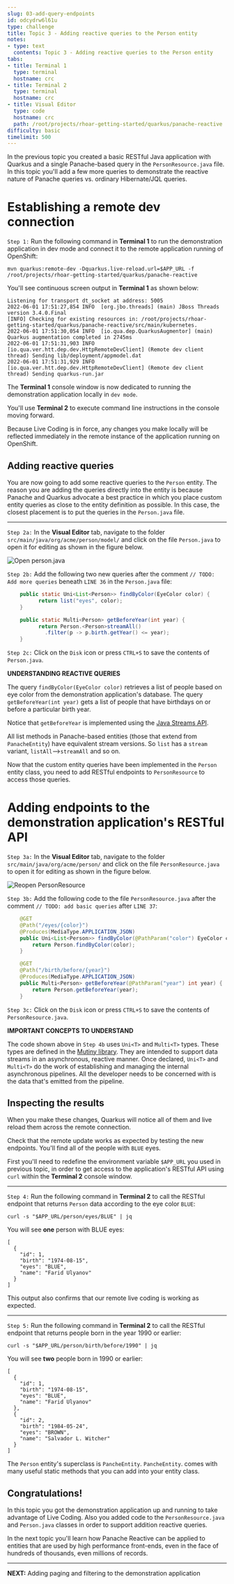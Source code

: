 ```yaml
---
slug: 03-add-query-endpoints
id: odcydrw6l61u
type: challenge
title: Topic 3 - Adding reactive queries to the Person entity
notes:
- type: text
  contents: Topic 3 - Adding reactive queries to the Person entity
tabs:
- title: Terminal 1
  type: terminal
  hostname: crc
- title: Terminal 2
  type: terminal
  hostname: crc
- title: Visual Editor
  type: code
  hostname: crc
  path: /root/projects/rhoar-getting-started/quarkus/panache-reactive
difficulty: basic
timelimit: 500
---
```

In the previous topic you created a basic RESTful Java application with Quarkus and a single Panache-based query in the `PersonResource.java` file. In this topic you'll add a few more queries to demonstrate the reactive nature of Panache queries vs. ordinary Hibernate/JQL queries.

# Establishing a remote dev connection

`Step 1:` Run the following command in **Terminal 1** to run the demonstration application in dev mode and connect it to the remote application running of OpenShift:

```
mvn quarkus:remote-dev -Dquarkus.live-reload.url=$APP_URL -f /root/projects/rhoar-getting-started/quarkus/panache-reactive
```

You'll see continuous screen output in **Terminal 1** as shown below:

```console
Listening for transport dt_socket at address: 5005
2022-06-01 17:51:27,854 INFO  [org.jbo.threads] (main) JBoss Threads version 3.4.0.Final
[INFO] Checking for existing resources in: /root/projects/rhoar-getting-started/quarkus/panache-reactive/src/main/kubernetes.
2022-06-01 17:51:30,054 INFO  [io.qua.dep.QuarkusAugmentor] (main) Quarkus augmentation completed in 2745ms
2022-06-01 17:51:31,903 INFO  [io.qua.ver.htt.dep.dev.HttpRemoteDevClient] (Remote dev client thread) Sending lib/deployment/appmodel.dat
2022-06-01 17:51:31,929 INFO  [io.qua.ver.htt.dep.dev.HttpRemoteDevClient] (Remote dev client thread) Sending quarkus-run.jar
```
The **Terminal 1** console window is now dedicated to running the demonstration application locally in `dev mode`.

You'll use **Terminal 2** to execute command line instructions in the console moving forward.

Because Live Coding is in force, any changes you make locally will be reflected immediately in the remote instance of the application running on OpenShift.

## Adding reactive queries

You are now going to add some reactive queries to the `Person` entity. The reason you are adding the queries directly into the entity is because Panache and Quarkus advocate a best practice in which you place custom entity queries as close to the entity definition as possible. In this case, the closest placement is to put the queries in the `Person.java` file.

----

`Step 2a:` In the **Visual Editor** tab, navigate to the folder `src/main/java/org/acme/person/model/` and click on the file `Person.java` to open it for editing as shown in the figure below.

![Open person.java](../assets/open-person-java-02.png)

`Step 2b:` Add the following two new queries after the comment `// TODO: Add more queries` beneath `LINE 36` in the `Person.java` file:

```java
    public static Uni<List<Person>> findByColor(EyeColor color) {
          return list("eyes", color);
    }

    public static Multi<Person> getBeforeYear(int year) {
          return Person.<Person>streamAll()
            .filter(p -> p.birth.getYear() <= year);
    }
```

`Step 2c:` Click on the `Disk` icon or press `CTRL+S` to save the contents of `Person.java`.

**UNDERSTANDING REACTIVE QUERIES**

The query `findByColor(EyeColor color)` retrieves a list of people based on eye color from the demonstration application's database. The query `getBeforeYear(int year)` gets a list of people that have birthdays on or before a particular birth year.

Notice that `getBeforeYear` is implemented using the [Java Streams API](https://docs.oracle.com/javase/8/docs/api/java/util/stream/package-summary.html).

All list methods in Panache-based entities (those that extend from `PanacheEntity`) have equivalent stream versions. So `list` has a `stream` variant, `listAll`-->`streamAll` and so on.

Now that the custom entity queries have been implemented in the `Person` entity class, you need to add RESTful endpoints to `PersonResource` to access those queries.

# Adding endpoints to the demonstration application's RESTful API

`Step 3a:` In the **Visual Editor** tab, navigate to the folder `src/main/java/org/acme/person/` and click on the file `PersonResource.java` to open it for editing as shown in the figure below.

![Reopen PersonResource](../assets/reopen-personresource-java.png)

`Step 3b:` Add the following code to the file `PersonResource.java` after the comment `// TODO: add basic queries` after `LINE 37`:

```java
    @GET
    @Path("/eyes/{color}")
    @Produces(MediaType.APPLICATION_JSON)
    public Uni<List<Person>> findByColor(@PathParam("color") EyeColor color) {
        return Person.findByColor(color);
    }

    @GET
    @Path("/birth/before/{year}")
    @Produces(MediaType.APPLICATION_JSON)
    public Multi<Person> getBeforeYear(@PathParam("year") int year) {
        return Person.getBeforeYear(year);
    }
```

`Step 3c:` Click on the `Disk` icon or press `CTRL+S` to save the contents of `PersonResource.java`.

**IMPORTANT CONCEPTS TO UNDERSTAND**

The code shown above in `Step 4b` uses `Uni<T>` and `Multi<T>` types. These types are defined in the [Mutiny library](https://javadoc.io/doc/io.smallrye.reactive/mutiny/latest/index.html). They are intended to support data streams in an asynchronous, reactive manner. Once declared, `Uni<T>` and `Multi<T>` do the work of establishing and managing the internal asynchronous pipelines. All the developer needs to be concerned with is the data that's emitted from the pipeline.

## Inspecting the results

When you make these changes, Quarkus will notice all of them and live reload them across the remote connection.

Check that the remote update works as expected by testing the new endpoints. You'll find all of the people with `BLUE` eyes.

First you'll need to redefine the environment variable `$APP_URL` you used in previous topic, in order to get access to the application's RESTful API using `curl` within the **Terminal 2** console window.

----

`Step 4:` Run the following command in **Terminal 2** to call the RESTful endpoint that returns `Person` data according to the eye color `BLUE`:

```
curl -s "$APP_URL/person/eyes/BLUE" | jq
```

You will see **one** person with BLUE eyes:

```console
[
  {
    "id": 1,
    "birth": "1974-08-15",
    "eyes": "BLUE",
    "name": "Farid Ulyanov"
  }
]
```

This output also confirms that our remote live coding is working as expected.

----

`Step 5:` Run the following command in **Terminal 2** to call the RESTful endpoint that returns people born in the year 1990 or earlier:

```
curl -s "$APP_URL/person/birth/before/1990" | jq
```

You will see **two** people born in 1990 or earlier:

```console
[
  {
    "id": 1,
    "birth": "1974-08-15",
    "eyes": "BLUE",
    "name": "Farid Ulyanov"
  },
  {
    "id": 2,
    "birth": "1984-05-24",
    "eyes": "BROWN",
    "name": "Salvador L. Witcher"
  }
]
```

The `Person` entity's superclass is `PancheEntity`. `PancheEntity`. comes with many useful static methods that you can add into your entity class.


## Congratulations!

In this topic you got the demonstration application up and running to take advantage of Live Coding. Also you added code to the `PersonResource.java` and `Person.java` classes in order to support addition reactive queries.

In the next topic you'll learn how Panache Reactive can be applied to entities that are used by high performance front-ends, even in the face of hundreds of thousands, even millions of records.

----

**NEXT:** Adding paging and filtering to the demonstration application